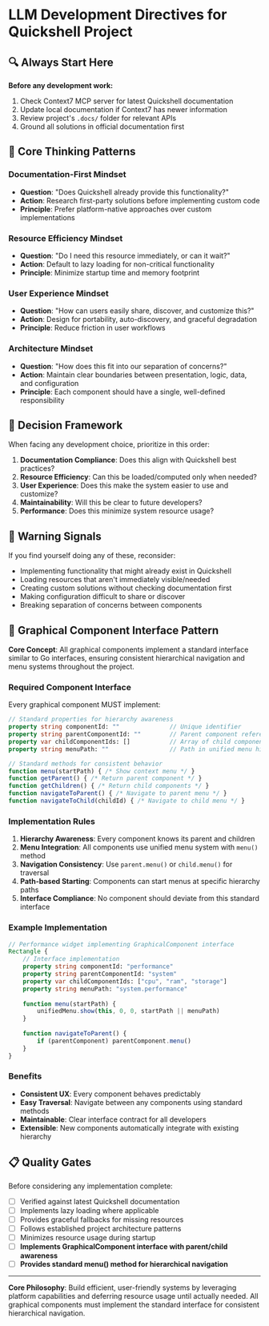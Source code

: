 # LLM Development Directives for Quickshell Project

## 🔍 Always Start Here

**Before any development work:**
1. Check Context7 MCP server for latest Quickshell documentation
2. Update local documentation if Context7 has newer information  
3. Review project's `.docs/` folder for relevant APIs
4. Ground all solutions in official documentation first

## 🧠 Core Thinking Patterns

### Documentation-First Mindset
- **Question**: "Does Quickshell already provide this functionality?"
- **Action**: Research first-party solutions before implementing custom code
- **Principle**: Prefer platform-native approaches over custom implementations

### Resource Efficiency Mindset  
- **Question**: "Do I need this resource immediately, or can it wait?"
- **Action**: Default to lazy loading for non-critical functionality
- **Principle**: Minimize startup time and memory footprint

### User Experience Mindset
- **Question**: "How can users easily share, discover, and customize this?"
- **Action**: Design for portability, auto-discovery, and graceful degradation
- **Principle**: Reduce friction in user workflows

### Architecture Mindset
- **Question**: "How does this fit into our separation of concerns?"
- **Action**: Maintain clear boundaries between presentation, logic, data, and configuration
- **Principle**: Each component should have a single, well-defined responsibility

## 🎯 Decision Framework

When facing any development choice, prioritize in this order:

1. **Documentation Compliance**: Does this align with Quickshell best practices?
2. **Resource Efficiency**: Can this be loaded/computed only when needed?
3. **User Experience**: Does this make the system easier to use and customize?
4. **Maintainability**: Will this be clear to future developers?
5. **Performance**: Does this minimize system resource usage?

## 🚫 Warning Signals

If you find yourself doing any of these, reconsider:
- Implementing functionality that might already exist in Quickshell
- Loading resources that aren't immediately visible/needed
- Creating custom solutions without checking documentation first
- Making configuration difficult to share or discover
- Breaking separation of concerns between components

## 🧩 Graphical Component Interface Pattern

**Core Concept**: All graphical components implement a standard interface similar to Go interfaces, ensuring consistent hierarchical navigation and menu systems throughout the project.

### Required Component Interface

Every graphical component MUST implement:

```qml
// Standard properties for hierarchy awareness
property string componentId: ""              // Unique identifier
property string parentComponentId: ""        // Parent component reference  
property var childComponentIds: []           // Array of child component IDs
property string menuPath: ""                 // Path in unified menu hierarchy

// Standard methods for consistent behavior
function menu(startPath) { /* Show context menu */ }
function getParent() { /* Return parent component */ }
function getChildren() { /* Return child components */ }
function navigateToParent() { /* Navigate to parent menu */ }
function navigateToChild(childId) { /* Navigate to child menu */ }
```

### Implementation Rules

1. **Hierarchy Awareness**: Every component knows its parent and children
2. **Menu Integration**: All components use unified menu system with `menu()` method
3. **Navigation Consistency**: Use `parent.menu()` or `child.menu()` for traversal
4. **Path-based Starting**: Components can start menus at specific hierarchy paths
5. **Interface Compliance**: No component should deviate from this standard interface

### Example Implementation

```qml
// Performance widget implementing GraphicalComponent interface
Rectangle {
    // Interface implementation
    property string componentId: "performance"
    property string parentComponentId: "system"
    property var childComponentIds: ["cpu", "ram", "storage"]
    property string menuPath: "system.performance"
    
    function menu(startPath) {
        unifiedMenu.show(this, 0, 0, startPath || menuPath)
    }
    
    function navigateToParent() {
        if (parentComponent) parentComponent.menu()
    }
}
```

### Benefits

- **Consistent UX**: Every component behaves predictably
- **Easy Traversal**: Navigate between any components using standard methods
- **Maintainable**: Clear interface contract for all developers
- **Extensible**: New components automatically integrate with existing hierarchy

## 📋 Quality Gates

Before considering any implementation complete:
- [ ] Verified against latest Quickshell documentation
- [ ] Implements lazy loading where applicable  
- [ ] Provides graceful fallbacks for missing resources
- [ ] Follows established project architecture patterns
- [ ] Minimizes resource usage during startup
- [ ] **Implements GraphicalComponent interface with parent/child awareness**
- [ ] **Provides standard menu() method for hierarchical navigation**

---

**Core Philosophy**: Build efficient, user-friendly systems by leveraging platform capabilities and deferring resource usage until actually needed. All graphical components must implement the standard interface for consistent hierarchical navigation.